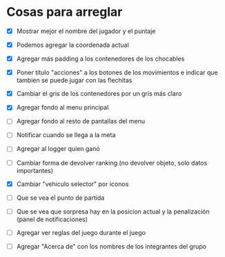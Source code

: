 # Cosas para arreglar

- [X] Mostrar mejor el nombre del jugador y el puntaje

- [X] Podemos agregar la coordenada actual

- [X] Agregar más padding a los contenedores de los chocables

- [X] Poner título "acciones" a los botones de los movimientos e indicar que tambien se puede jugar con las flechitas

- [X] Cambiar el gris de los contenedores por un gris más claro

- [X] Agregar fondo al menu principal

- [ ] Agregar fondo al resto de pantallas del menu

- [ ] Notificar cuando se llega a la meta

- [ ] Agregar al logger quien ganó

- [ ] Cambiar forma de devolver ranking (no devolver objeto, solo datos importantes)

- [X] Cambiar "vehiculo selector" por iconos

- [ ] Que se vea el punto de partida

- [ ] Que se vea que sorpresa hay en la posicion actual y la penalización (panel de notificaciones)

- [ ] Agregar ver reglas del juego durante el juego

- [ ] Agregar "Acerca de" con los nombres de los integrantes del grupo